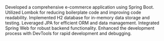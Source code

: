 Developed a comprehensive e-commerce application using Spring Boot.
Utilized Lombok for reducing boilerplate code and improving code readability.
Implemented H2 database for in-memory data storage and testing.
Leveraged JPA for efficient ORM and data management.
Integrated Spring Web for robust backend functionality.
Enhanced the development process with DevTools for rapid development and debugging.

